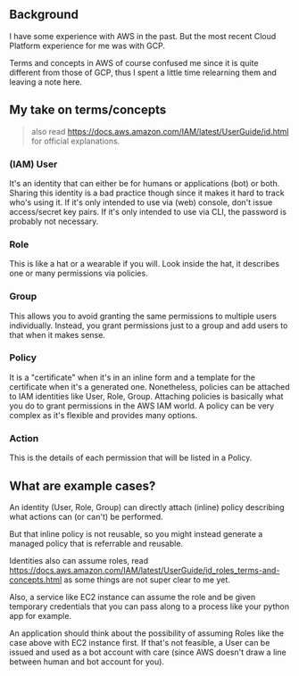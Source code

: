 ## Background
I have some experience with AWS in the past. But the most recent Cloud Platform experience for me was with GCP.

Terms and concepts in AWS of course confused me since it is quite different from those of GCP, thus I spent a little time relearning them and leaving a note here.


## My take on terms/concepts
> also read https://docs.aws.amazon.com/IAM/latest/UserGuide/id.html for official explanations.

### (IAM) User
It's an identity that can either be for humans or applications (bot) or both. Sharing this identity is a bad practice though since it makes it hard to track who's using it.
If it's only intended to use via (web) console, don't issue access/secret key pairs. If it's only intended to use via CLI, the password is probably not necessary.

### Role
This is like a hat or a wearable if you will. Look inside the hat, it describes one or many permissions via policies.

### Group
This allows you to avoid granting the same permissions to multiple users individually. Instead, you grant permissions just to a group and add users to that when it makes sense.

### Policy
It is a "certificate" when it's in an inline form and a template for the certificate when it's a generated one. Nonetheless, policies can be attached to IAM identities like User, Role, Group.
Attaching policies is basically what you do to grant permissions in the AWS IAM world.
A policy can be very complex as it's flexible and provides many options.

### Action
This is the details of each permission that will be listed in a Policy.


## What are example cases?

An identity (User, Role, Group) can directly attach (inline) policy describing what actions can (or can't) be performed.

But that inline policy is not reusable, so you might instead generate a managed policy that is referrable and reusable.

Identities also can assume roles, read https://docs.aws.amazon.com/IAM/latest/UserGuide/id_roles_terms-and-concepts.html as some things are not super clear to me yet.

Also, a service like EC2 instance can assume the role and be given temporary credentials that you can pass along to a process like your python app for example.

An application should think about the possibility of assuming Roles like the case above with EC2 instance first.
If that's not feasible, a User can be issued and used as a bot account with care (since AWS doesn't draw a line between human and bot account for you).
